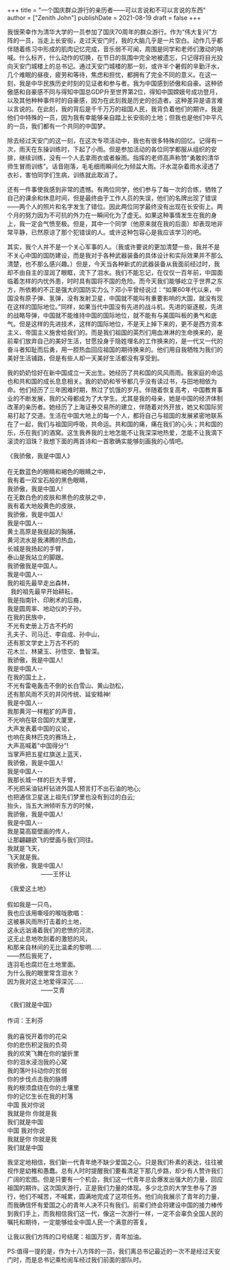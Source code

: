 +++
title = "一个国庆群众游行的亲历者――可以言说和不可以言说的东西"
author = ["Zenith John"]
publishDate = 2021-08-19
draft = false
+++

我很荣幸作为清华大学的一员参加了国庆70周年的群众游行。作为“伟大复兴”方阵的一员，当走上长安街，走过天安门时，我的大脑几乎是一片空白。动作几乎都伴随着练习中形成的肌肉记忆完成，音乐弱不可闻，周围是同学和老师们激动的呐喊。什么标齐，什么动作的切换，在节日的氛围中完全地被遗忘，只记得将目光投向天安门城楼上的总书记。通过天安门城楼的那一刻，或许半个暑假的辛勤汗水，几个难眠的昼夜，疲劳和等待，焦虑和担忧，都拥有了完全不同的意义。在这一刻，我是中华民族历史时刻的见证者和参与者。我为中国感到骄傲和自豪。这种骄傲感和自豪感不同与得知中国总GDP升至世界第2位，得知中国嫦娥号成功登月，以及其他种种事件时的自豪感，因为在此刻我是历史的创造者。这种差异是语言难以言说的。在此刻，我的背后是千千万万的祖国人民，我背负着他们的期许。我是他们中特殊的一员，因为我有幸能够亲自踏上长安街的土地；但我也是他们中平凡的一员，我们都有一个共同的中国梦。

除去经过天安门的这一刻，在这次专项活动中，我也有很多特殊的回忆。记得有一次，雨天在东操训练时，下起了小雨。但是参加活动的各位同学都服从组织的安排，继续训练，没有一个人去拿雨衣或者躲雨。指挥的老师高声称赞“勇敢的清华师生冒雨训练”。话音刚落，毛毛细雨瞬间化为倾盆大雨。汗水混杂着雨水浸透了衣衫，害怕同学们生病，训练就此取消了。

还有一件事使我感到非常的遗憾。有两位同学，他们参与了每一次的合练，牺牲了自己的课余和休息时间，但是最终由于工作人员的失误，他们的名牌出现了错误――两个人的照片和名字发生了错位。因此两位同学最终没有出现在长安街上。两个月的努力因为不可抗的外力在一瞬间化为了虚无。如果这种事情发生在我的身上，我一定会气愤至极。但是，其中一个同学（他原来就在我的后面）却表现地非常平静，已然原谅了那个犯错误的人。或许这种包容心是我应该学习的吧。

其实，我个人并不是一个关心军事的人。（我或许要说的更加清楚一些，我并不是不关心中国的国防建设，而是我对于各种武器装备的具体设计和实际效果并不那么清楚，也不那么感兴趣。）但是，今天当各种新式的武器装备从我面前经过时，我却不由自主的湿润了眼眶，流下了泪水。我们不能忘记，在仅仅一百年前，中国面临着怎样的内忧外患，时时具有国将不国的危险。而今天我们能够屹立于世界之东方，所依赖的不正是强大的国防实力么？邓小平曾经说过：“如果60年代以来，中国没有原子弹、氢弹，没有发射卫星，中国就不能叫有重要影响的大国，就没有现在这样的国际地位。”同样，如果当代中国没有先进的战斗机，先进的驱逐舰，先进的战略导弹，中国就不能维持中国的国际地位，就不能有与美国叫板的勇气和底气。但是这样的先进技术，这样的国际地位，不是天上掉下来的，更不是西方资本主义、帝国主义施舍给我们的。而是我们祖国的英烈们用血淋淋的生命换来的，是前辈们放弃自己的美好生活，甘愿投身于隐姓埋名的工作换来的，是一代又一代的奋斗者知耻而后勇，用一腔热血回应祖国的期待换来的。他们用自我牺牲为我们的美好生活铺路，但是有些人却一天美好生活都没有享受到。

我的奶奶恰好在新中国成立一天出生。她经历了共和国的风风雨雨。我家庭的命运也和共和国的成长息息相关。我的奶奶和爷爷都几乎没有读过书，与田地相依为命。他们经历了三年困难时期，熬过了饥饿的岁月。伴随着恢复高考，中国教育事业的不断发展，我的父母都成为了大学生。尤其是我的母亲，她是中国的经济体制改革的亲历者。她经历了上海证券交易所的建立，伴随着对外开放，她又和国际贸易打起了交道。生活在中国大地上的每一个人，都将自己与祖国的发展紧密地联系在了一起，我们与祖国同呼吸，共命运。共和国的痛，痛在我们的心头；共和国的乐，乐在我们的酒窝。这生我养我的土地怎能不让我深深地热爱，怎能不让我滴下滚烫的泪珠？我想下面的两首诗和一首歌确实能够刻画我的心情吧。

<p class="verse">
《我骄傲，我是中国人》<br />
<br />
在无数蓝色的眼睛和褐色的眼睛之中，<br />
我有着一双宝石般的黑色眼睛，<br />
我骄傲，我是中国人!<br />
在无数白色的皮肤和黑色的皮肤之中，<br />
我有着大地般黄色的皮肤，<br />
我骄傲，我是中国人!<br />
我是中国人--<br />
黄土高原是我挺起的胸脯，<br />
黄河流水是我沸腾的热血，<br />
长城是我扬起的手臂，<br />
泰山是我站立的脚跟。<br />
我骄傲我是中国人。<br />
我是中国人--<br />
我的祖先最早走出森林，<br />
&nbsp;&nbsp;我的祖先最早开始耕耘，<br />
我是指南针、印刷术的后裔，<br />
我是圆周率、地动仪的子孙。<br />
在我的民族中，<br />
不光有史册上万古不朽的<br />
孔夫子、司马迁、李自成、孙中山，<br />
还有那文学史上万古不朽的<br />
花木兰、林黛玉、孙悟空、鲁智深。<br />
我骄傲，我是中国人!<br />
我是中国人--<br />
在我的国土上，<br />
不光有雷电轰击不倒的长白雪山、黄山劲松，<br />
还有那风雨不灭的井冈传统、延安精神!<br />
我是中国人--<br />
我那黄河一样粗犷的声音，<br />
不光响在联合国的大厦里，<br />
大声发表着中国的议论，<br />
也响在奥林匹克的赛场上，<br />
大声高喊着"中国得分"!<br />
当掌声把五星红旗送上蓝天，<br />
我骄傲，我是中国人!<br />
我是中国人--<br />
我那长城一样的巨大手臂，<br />
不光把采油钻杆钻进外国人预言打不出石油的地心;<br />
也把通信卫星送上祖先们梦里也没有到过的白云;<br />
抬头，当五大洲倾听东方的时候，<br />
我骄傲，我是中国人!<br />
我是中国人--<br />
我是莫高窟壁画的传人，<br />
让那翩翩欲飞的壁画与我们同往。<br />
我就是飞天，<br />
飞天就是我。<br />
我骄傲，我是中国人!<br />
&nbsp;&nbsp;&nbsp;&nbsp;&nbsp;&nbsp;&nbsp;&nbsp;&nbsp;&nbsp;&nbsp;&nbsp;&nbsp;&nbsp;&nbsp;&nbsp;&nbsp;&nbsp;&nbsp;&nbsp;——王怀让<br />
</p>

<p class="verse">
《我爱这土地》<br />
<br />
假如我是一只鸟，<br />
我也应该用嘶哑的喉咙歌唱：<br />
这被暴风雨所打击着的土地，<br />
这永远汹涌着我们的悲愤的河流，<br />
这无止息地吹刮着的激怒的风，<br />
和那来自林间的无比温柔的黎明……<br />
——然后我死了，<br />
连羽毛也腐烂在土地里面。<br />
为什么我的眼里常含泪水？<br />
因为我对这土地爱得深沉……<br />
&nbsp;&nbsp;&nbsp;&nbsp;&nbsp;&nbsp;&nbsp;&nbsp;&nbsp;&nbsp;&nbsp;&nbsp;&nbsp;&nbsp;&nbsp;&nbsp;&nbsp;&nbsp;&nbsp;&nbsp;――艾青<br />
</p>

<p class="verse">
《我们就是中国》<br />
<br />
作词：王利芬<br />
<br />
我的喜悦开着你的花朵<br />
你的悲伤积淀我的负荷<br />
我的欢笑飞舞在你的皱折里<br />
你的泪水浸泡我的心窝<br />
我的落叶抖动你的贫弱<br />
你的步伐点击我的脉搏<br />
我的根须盘绕在你的土壤里<br />
你的记忆生长在我的村落<br />
中国 我对你说<br />
我就是你 你就是我<br />
我们就是中国<br />
中国 我对你说<br />
我就是你 你就是我<br />
我们就是中国<br />
</p>

我坚定地相信，我们新一代青年绝不缺少爱国之心。只是我们朴素的表达，往往被视作是幼稚和愚蠢。总有人时时提醒我们要看清足下那几步路，却少有人赞许我们广阔的宏图。但是只要有一个机会，我们这一代青年总会爆发出强大的力量，回应祖国的期许。这次国庆游行，正是我们力量的体现。多少北京的大学生参与了游行，他们不喊苦，不喊累，圆满地完成了这项任务。他们向我展示了青年的力量，而我确信怀有爱国之心的青年人决不只有我们。前辈们终会将建设中国的接力棒传到我们手上，而我相信我们这一代，像这一次游行一样，一定不会辜负全国人民的嘱托和期待，一定能够给全中国人民一个满意的答复。

让我以我们方阵的口号结尾：祖国万岁，青年加油。

PS:值得一提的是，作为十八方阵的一员，我们离总书记最近的一次不是经过天安门时，而是总书记乘检阅车经过我们前面的部队时。
